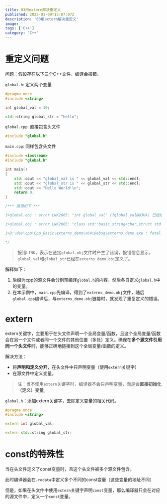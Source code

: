 ```yaml
---
title: 03用extern解决重定义
published: 2025-01-09T15:07:07Z
description: '03用extern解决重定义'
image: ''
tags: ['C++']
category: 'C++'
---
```


# 重定义问题

问题：假设存在以下三个C++文件，编译会报错。

`global.h`: 定义两个变量
```cpp
#pragma once
#include <string>

int global_val = 10;

std::string global_str = "hello";
```

`global.cpp`: 直接包含头文件
```cpp
#include "global.h"
```

`main.cpp`: 同样包含头文件
```cpp
#include <iostream>
#include "global.h"

int main()
{
    std::cout << "global_val is " << global_val << std::endl;
    std::cout << "global_str is " << global_str << std::endl;
    std::cout << "Hello World!\n";
    return 0;
}

/*** 报错如下 ***

1>global.obj : error LNK2005: "int global_val" (?global_val@@3HA) 已经经在 externs_demo.obj 中定义

1>global.obj : error LNK2005: "class std::basic_string<char,struct std::char_traits<char>,class std::allocator<char> > global_str" (?global_str@@3V?$basic_string@DU?$char_traits@D@std@@V?$allocator@D@2@@std@@A) 已经在 externs_demo.obj 中定义

1>D:\dev\cpp\Cpp_Basic\externs_demo\x64\Debug\externs_demo.exe : fatal error LNK1169: 找到一个或多个多重定义的符号

*/
```

> 报错`LINK`，表示在链接`global.obj`文件时产生了错误，报错信息显示，`global_val`和`global_str`已经在`externs_demo.obj`定义了。

解释如下：

1. 后缀为cpp的源文件会分别预编译`global.h`的内容，然后各自定义`global.h`中的变量。
2. 在本示例中，`main.cpp`先编译，得到了`externs_demo.obj`文件，随后`global.cpp`编译后，与`externs_deme.obj`链接时，就发现了重复定义的错误。

# extern

extern关键字，主要用于在头文件声明一个全局变量/函数，且这个全局变量/函数会在另一个文件或者同一个文件的其他位置（多处）定义。确保在**多个源文件引用同一个头文件**时，能够正确地链接到这个全局变量/函数的定义。


解决方法：
+ 将**声明和定义分开**，在头文件中只声明变量（使用`extern`关键字）
+ 在源文件中定义变量。

> 注：当不使用`extern`关键字时，编译器不会只声明变量，而是会**直接初始化（定义）变量**。

`global.h`：添加extern关键字，去除定义变量的相关代码。
```cpp
#pragma once
#include <string>

extern int global_val;

extern std::string global_str;
```

# const的特殊性

当在头文件定义了const变量时，且这个头文件被多个源文件包含。

此时编译器会在`.rodata`中定义多个不同的const变量（这些变量的地址不同）

但是，如果在头文件中使用`extern`关键字声明`const`变量，那么编译器只会在对应的源文件中，定义一个`const`变量。